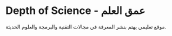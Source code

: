 # Depth of Science - عمق العلم

موقع تعليمي يهتم بنشر المعرفة في مجالات التقنية والبرمجة والعلوم الحديثة.
